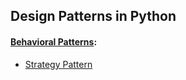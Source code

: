 ## Design Patterns in Python

#### [Behavioral Patterns](./behavioral/):

+ [Strategy Pattern](/behavioral/strategy.py)
